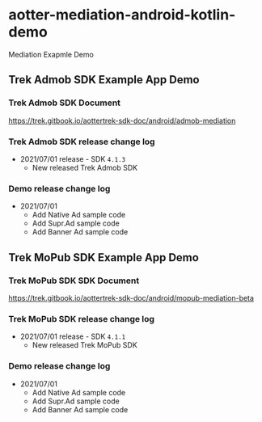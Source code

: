 # aotter-mediation-android-kotlin-demo
Mediation Exapmle Demo

## Trek Admob SDK Example App Demo

### Trek Admob SDK Document
https://trek.gitbook.io/aottertrek-sdk-doc/android/admob-mediation

### Trek Admob SDK release change log
- 2021/07/01 release - SDK `4.1.3`
     - New released Trek Admob SDK

### Demo release change log
- 2021/07/01 
    - Add Native Ad sample code 
    - Add Supr.Ad sample code
    - Add Banner Ad sample code

## Trek MoPub SDK Example App Demo

### Trek MoPub SDK SDK Document
https://trek.gitbook.io/aottertrek-sdk-doc/android/mopub-mediation-beta

### Trek MoPub SDK release change log
- 2021/07/01 release - SDK `4.1.1`
     - New released Trek MoPub SDK

### Demo release change log
- 2021/07/01 
    - Add Native Ad sample code 
    - Add Supr.Ad sample code
    - Add Banner Ad sample code
